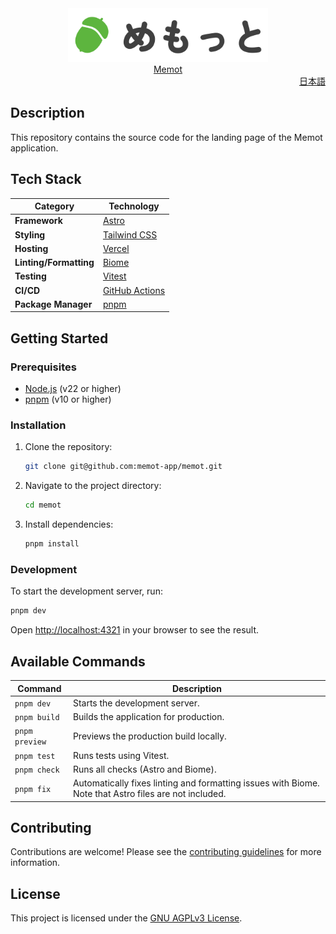 <div align="center">
  <a href="https://lp.memot.app" target="_blank" rel="noopener noreferrer">
    <img src="./src/assets/memot-logo-full-color.svg" alt="memot logo" width="320" />
  </a>
</div>
<div align="center">
  <a href="https://lp.memot.app" target="_blank" rel="noopener noreferrer">
    Memot
  </a>
</div>

<div align="right">
  <a href="./README.ja.md">日本語</a>
</div>

## Description

This repository contains the source code for the landing page of the Memot application.

## Tech Stack

| Category               | Technology                                            |
| ---------------------- | ----------------------------------------------------- |
| **Framework**          | [Astro](https://astro.build/)                         |
| **Styling**            | [Tailwind CSS](https://tailwindcss.com/)              |
| **Hosting**            | [Vercel](https://vercel.com/)                         |
| **Linting/Formatting** | [Biome](https://biomejs.dev/)                         |
| **Testing**            | [Vitest](https://vitest.dev/)                         |
| **CI/CD**              | [GitHub Actions](https://github.com/features/actions) |
| **Package Manager**    | [pnpm](https://pnpm.io/)                              |

## Getting Started

### Prerequisites

- [Node.js](https://nodejs.org/) (v22 or higher)
- [pnpm](https://pnpm.io/) (v10 or higher)

### Installation

1. Clone the repository:
   ```bash
   git clone git@github.com:memot-app/memot.git
   ```
2. Navigate to the project directory:
   ```bash
   cd memot
   ```
3. Install dependencies:
   ```bash
   pnpm install
   ```

### Development

To start the development server, run:

```bash
pnpm dev
```

Open [http://localhost:4321](http://localhost:4321) in your browser to see the result.

## Available Commands

| Command        | Description                                                                                           |
| -------------- | ----------------------------------------------------------------------------------------------------- |
| `pnpm dev`     | Starts the development server.                                                                        |
| `pnpm build`   | Builds the application for production.                                                                |
| `pnpm preview` | Previews the production build locally.                                                                |
| `pnpm test`    | Runs tests using Vitest.                                                                              |
| `pnpm check`   | Runs all checks (Astro and Biome).                                                                    |
| `pnpm fix`     | Automatically fixes linting and formatting issues with Biome. Note that Astro files are not included. |

## Contributing

Contributions are welcome! Please see the [contributing guidelines](./CONTRIBUTING.md) for more information.

## License

This project is licensed under the [GNU AGPLv3 License](LICENSE).
